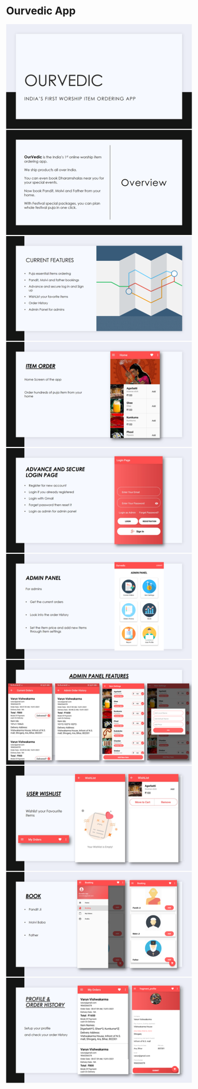 # Ourvedic App
<img src="Images/1.png" >
<img src="Images/2.png" >
<img src="Images/3.png" >
<img src="Images/4.png" >
<img src="Images/5.png" >
<img src="Images/6.png" >
<img src="Images/7.png" >
<img src="Images/8.png" >
<img src="Images/9.png" >
<img src="Images/10.png">
